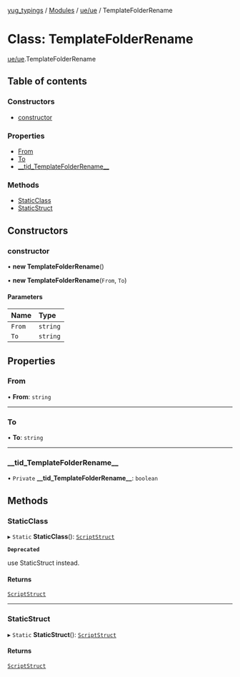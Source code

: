 [yug_typings](../README.md) / [Modules](../modules.md) / [ue/ue](../modules/ue_ue.md) / TemplateFolderRename

# Class: TemplateFolderRename

[ue/ue](../modules/ue_ue.md).TemplateFolderRename

## Table of contents

### Constructors

- [constructor](ue_ue.TemplateFolderRename.md#constructor)

### Properties

- [From](ue_ue.TemplateFolderRename.md#from)
- [To](ue_ue.TemplateFolderRename.md#to)
- [\_\_tid\_TemplateFolderRename\_\_](ue_ue.TemplateFolderRename.md#__tid_templatefolderrename__)

### Methods

- [StaticClass](ue_ue.TemplateFolderRename.md#staticclass)
- [StaticStruct](ue_ue.TemplateFolderRename.md#staticstruct)

## Constructors

### constructor

• **new TemplateFolderRename**()

• **new TemplateFolderRename**(`From`, `To`)

#### Parameters

| Name | Type |
| :------ | :------ |
| `From` | `string` |
| `To` | `string` |

## Properties

### From

• **From**: `string`

___

### To

• **To**: `string`

___

### \_\_tid\_TemplateFolderRename\_\_

• `Private` **\_\_tid\_TemplateFolderRename\_\_**: `boolean`

## Methods

### StaticClass

▸ `Static` **StaticClass**(): [`ScriptStruct`](ue_ue.ScriptStruct.md)

**`Deprecated`**

use StaticStruct instead.

#### Returns

[`ScriptStruct`](ue_ue.ScriptStruct.md)

___

### StaticStruct

▸ `Static` **StaticStruct**(): [`ScriptStruct`](ue_ue.ScriptStruct.md)

#### Returns

[`ScriptStruct`](ue_ue.ScriptStruct.md)
